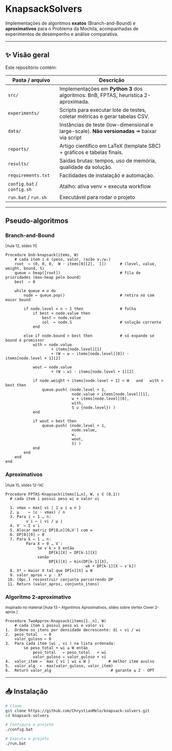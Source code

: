 # KnapsackSolvers

Implementações de algoritmos **exatos** (Branch-and-Bound) e **aproximativos** para o Problema da Mochila, acompanhadas de experimentos de desempenho e análise comparativa.

---

## ✨ Visão geral

Este repositório contém:

| Pasta / arquivo              | Descrição                                                                                   |
|------------------------------|----------------------------------------------------------------------------------------------|
| `src/`                       | Implementações em **Python 3** dos algoritmos: BnB, FPTAS, heurística 2-aproximada.          |
| `experiments/`               | Scripts para executar lote de testes, coletar métricas e gerar tabelas CSV.                 |
| `data/`                      | Instâncias de teste (low-dimensional e large-scale). **Não versionadas** ↠ baixar via script |
| `reports/`                   | Artigo científico em LaTeX (template SBC) + gráficos e tabelas finais.                      |
| `results/`                   | Saídas brutas: tempos, uso de memória, qualidade da solução.                                |
| `requirements.txt`           | Facilidades de instalação e automação.                                                      |
| `config.bat` / `config.sh`   | Atalho: ativa venv + executa workflow
| `run.bat` / `run.sh`         | Executável para rodar o projeto

---
## Pseudo-algoritmos
### Branch-and-Bound <br>
<sup>[Aula 12, slides 11]</sup>

```text
Procedure bnb-knapsack(items, W)
    # cada item i é (peso, valor, razão vᵢ/wᵢ)
    root  ← (0, 0, 0,  W · items[0][2],  [])      # (level, value, weight, bound, S)
    queue ← heap([root])                          # fila de prioridades (max-heap pelo bound)
    best  ← 0

    while queue ≠ ∅ do
        node ← queue.pop()                        # retira nó com maior bound

        if node.level = n − 1 then                # folha
            if best < node.value then
                best ← node.value
                sol  ← node.S                     # solução corrente
            end

        else if node.bound > best then            # só expande se bound é promissor
            with ← node.value
                    + items[node.level][1]
                    + (W − w − items[node.level][0]) · items[node.level + 1][2]

            wout ← node.value
                    + (W − w) · items[node.level + 1][2]

            if node.weight + items[node.level + 1] < W   and   with > best then
                queue.push( (node.level + 1,
                             node.value + items[node.level][1],
                             w + items[node.level][0],
                             with,
                             S ∪ {node.level}) )
            end

            if wout > best then
                queue.push( (node.level + 1,
                             node.value,
                             w,
                             wout,
                             S) )
            end
        end
    end
end
```

### Aproximativos<br>
<sup>[Aula 15, slides 12-14]</sup>

```text
Procedure FPTAS-Knapsack(items[1…n], W, ε ∈ (0,1))
  # cada item i possui peso wi e valor vi

  1. vmax ← max{ vi | 1 ≤ i ≤ n }
  2. μ    ← (ε · vmax) / n
  3. Para i ← 1 … n:
         v′i ← ⌊ vi / μ ⌋
  4. V′ ← Σ v′i
  5. Alocar matriz DP[0…n][0…V′] com ∞
  6. DP[0][0] ← 0
  7. Para k ← 1 … n:
         Para X ← 0 … V′:
              Se v′k > X então
                   DP[k][X] ← DP[k-1][X]
              senão
                   DP[k][X] ← min(DP[k-1][X],
                                   wk + DP[k-1][X − v′k])
  8. X* ← maior X tal que DP[n][X] ≤ W
  9. valor_aprox ← μ · X*
 10. (Opc.) reconstruir conjunto percorrendo DP
 11. Return (valor_aprox, conjunto_itens)
```

###  Algoritmo 2-aproximativo <br>
<sup> Inspirado no material [Aula 13 – Algoritmos Aproximativos, slides sobre Vertex Cover 2-aprox.]</sup>

```text
Procedure TwoApprox-Knapsack(items[1..n], W)
    # cada item i possui peso wi e valor vi
1.  Ordene os itens por densidade decrescente: di ← vi / wi
2.  peso_total   ← 0
    valor_guloso ← 0
3.  Para cada item (wi , vi ) na lista ordenada:
        se peso_total + wi ≤ W então
            peso_total   ← peso_total   + wi
            valor_guloso ← valor_guloso + vi
4.  valor_item ←  max { vi | wi ≤ W }        # melhor item avulso
5.  valor_alg  ←  max(valor_guloso, valor_item)
6.  Return valor_alg                          # garante ≤ 2 · OPT
```

---
## 📥 Instalação

```bash
# Clone
git clone https://github.com/ChrystianMelo/knapsack-solvers.git
cd knapsack-solvers

# Configura o projeto
./config.bat

# Executa o projeto
./run.bat
